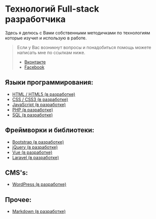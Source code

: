 # Технологий Full-stack разработчика

Здесь я делюсь  с Вами собственными методичками по технологиям которые изучил и использую в работе.

> Если у Вас возникнут вопросы и понадобиться помощь можете написать мне по ссылкам ниже.
>
> - [Вконтакте](https://vk.com/eduardtkachuk) 
> - [Facebook](https://www.facebook.com/edtkch) 

## Языки программирования:

  - [HTML / HTML5 (в разработке) ](HTML)
  - [CSS / CSS3 (в разработке)]()
  - [JavaScript (в разработке)]()
  - [PHP (в разработке)]()
  - [SQL (в разработке)]()

## Фреймворки и библиотеки:

  - [Bootstrap (в разработке)]()
  - [jQuery (в разработке)]()
  - [Vue (в разработке)]()
  - [Laravel (в разработке)]()

## CMS's:

  - [WordPress (в разработке)]()

## Прочее:

 - [Markdown (в разработке)]()

